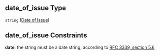 ## date_of_issue Type

`string` ([Date of Issue](iea43\_anemometer_calibration-properties-date-of-issue.md))

## date_of_issue Constraints

**date**: the string must be a date string, according to [RFC 3339, section 5.6](https://tools.ietf.org/html/rfc3339 "check the specification")

